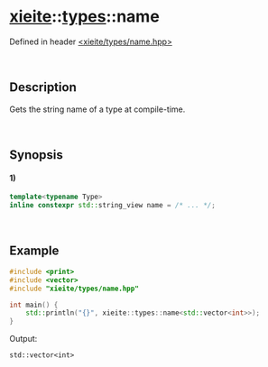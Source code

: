 # [xieite](../../xieite.md)\:\:[types](../../types.md)\:\:name
Defined in header [<xieite/types/name.hpp>](../../../include/xieite/types/name.hpp)

&nbsp;

## Description
Gets the string name of a type at compile-time.

&nbsp;

## Synopsis
#### 1)
```cpp
template<typename Type>
inline constexpr std::string_view name = /* ... */;
```

&nbsp;

## Example
```cpp
#include <print>
#include <vector>
#include "xieite/types/name.hpp"

int main() {
    std::println("{}", xieite::types::name<std::vector<int>>);
}
```
Output:
```
std::vector<int>
```
